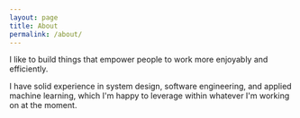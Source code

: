 ```yaml
---
layout: page
title: About
permalink: /about/
---
```


I like to build things that empower people to work more enjoyably and efficiently.  

I have solid experience in system design, software engineering, and applied machine learning, which I'm happy to leverage
within whatever I'm working on at the moment.
